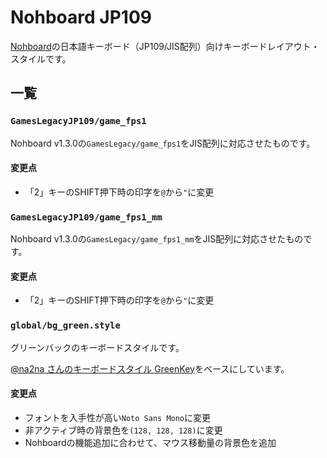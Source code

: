 # Nohboard JP109

[Nohboard](https://github.com/ThoNohT/NohBoard)の日本語キーボード（JP109/JIS配列）向けキーボードレイアウト・スタイルです。

## 一覧

### `GamesLegacyJP109/game_fps1`

Nohboard v1.3.0の`GamesLegacy/game_fps1`をJIS配列に対応させたものです。

#### 変更点

- 「2」キーのSHIFT押下時の印字を`@`から`"`に変更

### `GamesLegacyJP109/game_fps1_mm`

Nohboard v1.3.0の`GamesLegacy/game_fps1_mm`をJIS配列に対応させたものです。

#### 変更点

- 「2」キーのSHIFT押下時の印字を`@`から`"`に変更

### `global/bg_green.style`

グリーンバックのキーボードスタイルです。

[@na2na さんのキーボードスタイル GreenKey](https://qiita.com/na2na/items/6701b5407e60750d5a0d)をベースにしています。

#### 変更点

- フォントを入手性が高い`Noto Sans Mono`に変更
- 非アクティブ時の背景色を`(128, 128, 128)`に変更
- Nohboardの機能追加に合わせて、マウス移動量の背景色を追加
